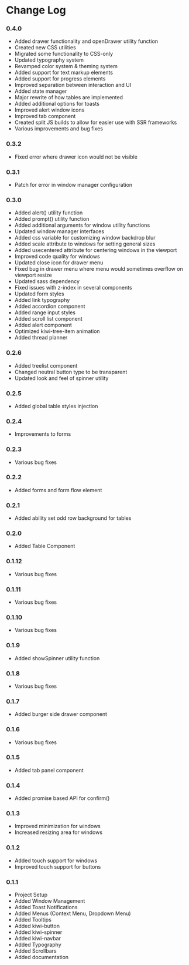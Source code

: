 # Change Log

### 0.4.0
- Added drawer functionality and openDrawer utility function
- Created new CSS utilities 
- Migrated some functionality to CSS-only
- Updated typography system
- Revamped color system & theming system
- Added support for text markup elements
- Added support for progress elements
- Improved separation between interaction and UI
- Added state manager
- Major rewrite of how tables are implemented
- Added additional options for toasts
- Improved alert window icons
- Improved tab component
- Created split JS builds to allow for easier use with SSR frameworks
- Various improvements and bug fixes

### 0.3.2
- Fixed error where drawer icon would not be visible

### 0.3.1
- Patch for error in window manager configuration

### 0.3.0
- Added alert() utility function
- Added prompt() utility function
- Added additional arguments for window utility functions
- Updated window manager interfaces
- Added css variable for customizing window backdrop blur
- Added scale attribute to windows for setting general sizes
- Added usecentered attribute for centering windows in the viewport
- Improved code quality for windows
- Updated close icon for drawer menu
- Fixed bug in drawer menu where menu would sometimes overflow on viewport resize
- Updated sass dependency
- Fixed issues with z-index in several components
- Updated form styles
- Added link typography
- Added accordion component
- Added range input styles
- Added scroll list component
- Added alert component
- Optimized kiwi-tree-item animation
- Added thread planner

### 0.2.6

- Added treelist component
- Changed neutral button type to be transparent
- Updated look and feel of spinner utility

### 0.2.5

- Added global table styles injection

### 0.2.4

- Improvements to forms


### 0.2.3

- Various bug fixes

### 0.2.2

- Added forms and form flow element

### 0.2.1

- Added ability set odd row background for tables

### 0.2.0

- Added Table Component

### 0.1.12

- Various bug fixes

### 0.1.11

- Various bug fixes

### 0.1.10

- Various bug fixes

### 0.1.9

- Added showSpinner utility function

### 0.1.8

- Various bug fixes

### 0.1.7

- Added burger side drawer component

### 0.1.6

- Various bug fixes

### 0.1.5

- Added tab panel component

### 0.1.4

- Added promise based API for confirm()

### 0.1.3

- Improved minimization for windows
- Increased resizing area for windows

### 0.1.2

- Added touch support for windows
- Improved touch support for buttons

### 0.1.1

- Project Setup
- Added Window Management
- Added Toast Notifications
- Added Menus (Context Menu, Dropdown Menu)
- Added Tooltips
- Added kiwi-button
- Added kiwi-spinner
- Added kiwi-navbar
- Added Typography
- Added Scrollbars
- Added documentation
